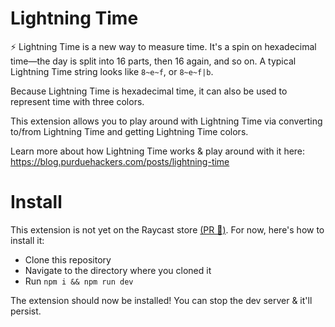 # Lightning Time

⚡️ Lightning Time is a new way to measure time. It's a spin on hexadecimal time—the day is split into 16 parts, then 16 again, and so on. A typical Lightning Time string looks like `8~e~f`, or `8~e~f|b`.

Because Lightning Time is hexadecimal time, it can also be used to represent time with three colors.

This extension allows you to play around with Lightning Time via converting to/from Lightning Time and getting Lightning Time colors.

Learn more about how Lightning Time works & play around with it here: https://blog.purduehackers.com/posts/lightning-time

# Install

This extension is not yet on the Raycast store [(PR 🙏)](https://github.com/raycast/extensions/pull/3285). For now, here's how to install it:

- Clone this repository
- Navigate to the directory where you cloned it
- Run `npm i && npm run dev`

The extension should now be installed! You can stop the dev server & it'll persist.
